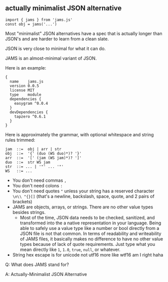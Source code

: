actually minimalist JSON alternative
---

```
import { jams } from 'jams.js'
const obj = jams('...')
```

Most "minimalist" JSON alternatives have a spec that is actually longer than JSON's
and are harder to learn from a clean slate.

JSON is very close to minimal for what it can do.

JAMS is an almost-minimal variant of JSON.

Here is an example:

```
{
  name    jams.js
  version 0.0.5
  license MIT
  type    module
  dependencies {
    easygram ^0.0.4
  }
  devDependencies {
    tapzero ^0.6.1
  }
}
```

Here is approximately the grammar, with optional whitespace and string rules trimmed:

```
jam  ::=  obj | arr | str
obj  ::=  '{' (duo (WS duo)*)? '}'
arr  ::=  '[' (jam (WS jam)*)? ']'
duo  ::=  str WS jam
str  ::= ... | '"' ... '"'
WS   ::= ...
```

- You don't need commas `,`
- You don't need colons `:`
- You don't need quotes `"` unless your string has a reserved character `\n\\ "{}[]`
  (that's a newline, backslash, space, quote, and 2 pairs of brackets)
- JAMS are objects, arrays, or strings. There are no other value types besides strings.
  + Most of the time, JSON data needs to be checked, sanitized, and transformed into the
    a native representation in your language. Being able to safely use a value type like a number
    or bool directly from a JSON file is not that common. In terms of readability and writeability of
    JAMS files, it basically makes no difference to have no other value types because of lack of quote requirements.
    Just type what you mean directly like `1`, `1.0`, `true`, `null`, or whatever.
- String hex escape is for unicode not utf16 more like wtf16 am I right haha

Q: What does JAMS stand for?

A: Actually-Minimalist JSON Alternative

